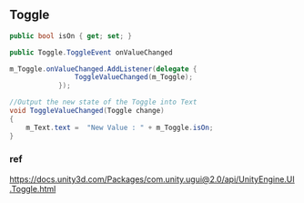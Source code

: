 ## Toggle


```cs
public bool isOn { get; set; }
```

```cs
public Toggle.ToggleEvent onValueChanged
```

```cs
m_Toggle.onValueChanged.AddListener(delegate {
                ToggleValueChanged(m_Toggle);
            });

//Output the new state of the Toggle into Text
void ToggleValueChanged(Toggle change)
{
    m_Text.text =  "New Value : " + m_Toggle.isOn;
}
```

### ref 
https://docs.unity3d.com/Packages/com.unity.ugui@2.0/api/UnityEngine.UI.Toggle.html

